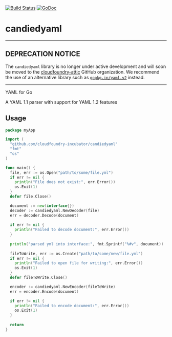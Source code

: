 [![Build Status](https://travis-ci.org/cloudfoundry-incubator/candiedyaml.svg)](https://travis-ci.org/cloudfoundry-incubator/candiedyaml)
[![GoDoc](https://godoc.org/github.com/cloudfoundry-incubator/candiedyaml?status.svg)](https://godoc.org/github.com/cloudfoundry-incubator/candiedyaml)


candiedyaml
===========

-----

DEPRECATION NOTICE
------------------

The `candiedyaml` library is no longer under active development and will soon
be moved to the [cloudfoundry-attic](https://github.com/cloudfoundry-attic)
GitHub organization. We recommend the use of an alternative library such as
[`gopkg.in/yaml.v2`](https://gopkg.in/yaml.v2) instead.

-----

YAML for Go

A YAML 1.1 parser with support for YAML 1.2 features

Usage
-----

```go
package myApp

import (
  "github.com/cloudfoundry-incubator/candiedyaml"
  "fmt"
  "os"
)

func main() {
  file, err := os.Open("path/to/some/file.yml")
  if err != nil {
    println("File does not exist:", err.Error())
    os.Exit(1)
  }
  defer file.Close()

  document := new(interface{})
  decoder := candiedyaml.NewDecoder(file)
  err = decoder.Decode(document)
  
  if err != nil {
    println("Failed to decode document:", err.Error())
  }
  
  println("parsed yml into interface:", fmt.Sprintf("%#v", document))
  
  fileToWrite, err := os.Create("path/to/some/new/file.yml")
  if err != nil {
    println("Failed to open file for writing:", err.Error())
    os.Exit(1)
  }
  defer fileToWrite.Close()

  encoder := candiedyaml.NewEncoder(fileToWrite)
  err = encoder.Encode(document)

  if err != nil {
    println("Failed to encode document:", err.Error())
    os.Exit(1)
  }
  
  return
}
```
